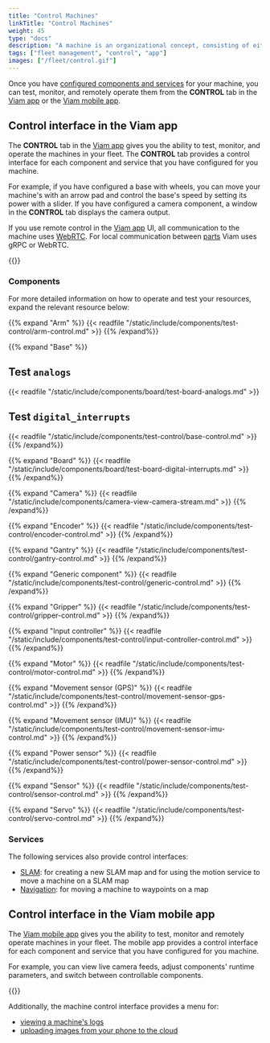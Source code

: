 ```yaml
---
title: "Control Machines"
linkTitle: "Control Machines"
weight: 45
type: "docs"
description: "A machine is an organizational concept, consisting of either one or multiple parts working closely together to complete tasks."
tags: ["fleet management", "control", "app"]
images: ["/fleet/control.gif"]
---
```


Once you have [configured components and services](/build/configure/) for your machine, you can test, monitor, and remotely operate them from the **CONTROL** tab in the [Viam app](https://app.viam.com) or the [Viam mobile app](/fleet/#the-viam-mobile-app).

## Control interface in the Viam app

The **CONTROL** tab in the [Viam app](https://app.viam.com) gives you the ability to test, monitor, and operate the machines in your fleet.
The **CONTROL** tab provides a control interface for each component and service that you have configured for you machine.

For example, if you have configured a base with wheels, you can move your machine's with an arrow pad and control the base's speed by setting its power with a slider.
If you have configured a camera component, a window in the **CONTROL** tab displays the camera output.

If you use remote control in the [Viam app](https://app.viam.com) UI, all communication to the machine uses [WebRTC](https://pkg.go.dev/go.viam.com/utils@v0.0.3/rpc#hdr-Connection).
For local communication between [parts](/build/configure/parts/#machine-parts) Viam uses gRPC or WebRTC.

{{<gif webm_src="/fleet/control.webm" mp4_src="/fleet/control.mp4" alt="Using the control tab" max-width="800px">}}

### Components

For more detailed information on how to operate and test your resources, expand the relevant resource below:

{{% expand "Arm" %}}
{{< readfile "/static/include/components/test-control/arm-control.md" >}}
{{% /expand%}}

{{% expand "Base" %}}

## Test `analogs`

{{< readfile "/static/include/components/board/test-board-analogs.md" >}}

## Test `digital_interrupts`

{{< readfile "/static/include/components/test-control/base-control.md" >}}
{{% /expand%}}

{{% expand "Board" %}}
{{< readfile "/static/include/components/board/test-board-digital-interrupts.md" >}}
{{% /expand%}}

{{% expand "Camera" %}}
{{< readfile "/static/include/components/camera-view-camera-stream.md" >}}
{{% /expand%}}

{{% expand "Encoder" %}}
{{< readfile "/static/include/components/test-control/encoder-control.md" >}}
{{% /expand%}}

{{% expand "Gantry" %}}
{{< readfile "/static/include/components/test-control/gantry-control.md" >}}
{{% /expand%}}

{{% expand "Generic component" %}}
{{< readfile "/static/include/components/test-control/generic-control.md" >}}
{{% /expand%}}

{{% expand "Gripper" %}}
{{< readfile "/static/include/components/test-control/gripper-control.md" >}}
{{% /expand%}}

{{% expand "Input controller" %}}
{{< readfile "/static/include/components/test-control/input-controller-control.md" >}}
{{% /expand%}}

{{% expand "Motor" %}}
{{< readfile "/static/include/components/test-control/motor-control.md" >}}
{{% /expand%}}

{{% expand "Movement sensor (GPS)" %}}
{{< readfile "/static/include/components/test-control/movement-sensor-gps-control.md" >}}
{{% /expand%}}

{{% expand "Movement sensor (IMU)" %}}
{{< readfile "/static/include/components/test-control/movement-sensor-imu-control.md" >}}
{{% /expand%}}

{{% expand "Power sensor" %}}
{{< readfile "/static/include/components/test-control/power-sensor-control.md" >}}
{{% /expand%}}

{{% expand "Sensor" %}}
{{< readfile "/static/include/components/test-control/sensor-control.md" >}}
{{% /expand%}}

{{% expand "Servo" %}}
{{< readfile "/static/include/components/test-control/servo-control.md" >}}
{{% /expand%}}

### Services

The following services also provide control interfaces:

- [SLAM](/mobility/slam/cartographer/#create-a-new-map): for creating a new SLAM map and for using the motion service to move a machine on a SLAM map
- [Navigation](/mobility/navigation/#control-tab-usage): for moving a machine to waypoints on a map

## Control interface in the Viam mobile app

The [Viam mobile app](/fleet/#the-viam-mobile-app) gives you the ability to test, monitor and remotely operate machines in your fleet.
The mobile app provides a control interface for each component and service that you have configured for you machine.

For example, you can view live camera feeds, adjust components' runtime parameters, and switch between controllable components.

{{<gif webm_src="/fleet/mobile-app-control.webm" mp4_src="/fleet/mobile-app-control.mp4" alt="Using the control interface under the locations tab on the Viam mobile app" max-width="300px">}}

Additionally, the machine control interface provides a menu for:

- [viewing a machine's logs](/fleet/machines/#logs)
- [uploading images from your phone to the cloud](/data/upload/#upload-images-with-the-viam-mobile-app)
